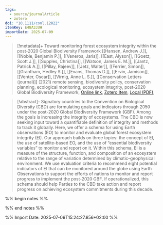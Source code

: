 ```yaml
---
tags:
  - source/journalArticle
  - zotero
doi: "10.1111/conl.12822"
itemKey: E48A3JUH
importDate: 2025-07-09
---
```

>[!metadata]+
> Toward monitoring forest ecosystem integrity within the post-2020 Global Biodiversity Framework
> [[Hansen, Andrew J.]], [[Noble, Benjamin P.]], [[Veneros, Jaris]], [[East, Alyson]], [[Goetz, Scott J.]], [[Supples, Christina]], [[Watson, James E. M.]], [[Jantz, Patrick A.]], [[Pillay, Rajeev]], [[Jetz, Walter]], [[Ferrier, Simon]], [[Grantham, Hedley S.]], [[Evans, Thomas D.]], [[Ervin, Jamison]], [[Venter, Oscar]], [[Virnig, Anne L. S.]], 
> [[Conservation Letters (journal)]] (2021)
> remote sensing, biodiversity policy, conservation planning, ecological monitoring, ecosystem integrity, post-2020 Global Biodiversity Framework, 
> [Online link](https://onlinelibrary.wiley.com/doi/abs/10.1111/conl.12822), [Zotero Item](zotero://select/library/items/E48A3JUH), [Local (PDF)](file://C:/Users/aburg/Documents/references/zotero/storage/E33R2QMW/Hansen2021_MonitoringForest.pdf), 

>[!abstract]-
>Signatory countries to the Convention on Biological Diversity (CBD) are formulating goals and indicators through 2050 under the post-2020 Global Biodiversity Framework (GBF). Among the goals is increasing the integrity of ecosystems. The CBD is now seeking input toward a quantifiable definition of integrity and methods to track it globally. Here, we offer a schema for using Earth observations (EO) to monitor and evaluate global forest ecosystem integrity (EI). Our approach builds on three topics: the concept of EI, the use of satellite-based EO, and the use of “essential biodiversity variables” to monitor and report on it. Within this schema, EI is a measure of the structure, function, and composition of an ecosystem relative to the range of variation determined by climatic–geophysical environment. We use evaluation criteria to recommend eight potential indicators of EI that can be monitored around the globe using Earth Observations to support the efforts of nations to monitor and report progress to implement the post-2020 GBF. If operationalized, this schema should help Parties to the CBD take action and report progress on achieving ecosystem commitments during this decade.

%% begin notes %%

%% end notes %%

%% Import Date: 2025-07-09T15:24:27.856+02:00 %%
